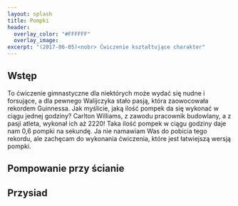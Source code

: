 ```yaml
---
layout: splash
title: Pompki 
header:
  overlay_color: "#FFFFFF"
  overlay_image: 
excerpt: "(2017-06-05)<nobr> Ćwiczenie kształtujące charakter"
---
```


## Wstęp

To ćwiczenie gimnastyczne dla niektórych może wydać się nudne i forsujące, a dla pewnego Walijczyka stało pasją, która zaowocowała rekordem Guinnessa.
Jak myślicie, jaką ilość pompek da się wykonać w ciągu jednej godziny? Carlton Williams, z zawodu pracownik budowlany, a z pasji atleta, wykonał ich aż 2220! Taka ilość pompek w ciągu godziny daje nam 0,6 pompki na sekundę.
Ja nie namawiam Was do pobicia tego rekordu, ale zachęcam do wykonania ćwiczenia, które jest łatwiejszą wersją pompki.


## Pompowanie przy ścianie


## Przysiad
